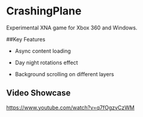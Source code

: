 CrashingPlane
=============

Experimental XNA game for Xbox 360 and Windows.

##Key Features

- Async content loading

- Day night rotations effect

- Background scrolling on different layers

## Video Showcase
https://www.youtube.com/watch?v=q7fOgzvCzWM
